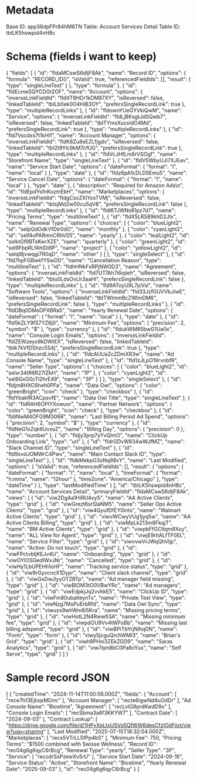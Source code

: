# Metadata
Base ID: app36dpFPr84hM8TN
Table: Account Services Detail
Table ID: tblLK5hswpid4nH8c

# Schema (fields i want to keep)
{
  "fields": [
    {
      "id": "fldaMCswS6dljF8Ak",
      "name": "Record ID",
      "options": {
        "formula": "RECORD_ID()",
        "isValid": true,
        "referencedFieldIds": [],
        "result": {
          "type": "singleLineText"
        }
      },
      "type": "formula"
    },
    {
      "id": "fldEcmeSQYCDGt2OF",
      "name": "Account",
      "options": {
        "inverseLinkFieldId": "fldXT8HDr1kDM87XY",
        "isReversed": false,
        "linkedTableId": "tblLb0ek0O4HiB3OY",
        "prefersSingleRecordLink": true
      },
      "type": "multipleRecordLinks"
    },
    {
      "id": "fldownYUeGYVkiQwM",
      "name": "Service",
      "options": {
        "inverseLinkFieldId": "fldLjBKsgtJdSQwb7",
        "isReversed": false,
        "linkedTableId": "tblTYmxXucxldO4Md",
        "prefersSingleRecordLink": true
      },
      "type": "multipleRecordLinks"
    },
    {
      "id": "fld7Vscdxs7t1kHl1",
      "name": "Account Manager",
      "options": {
        "inverseLinkFieldId": "fldK8Zu8eEZLfjgdv",
        "isReversed": false,
        "linkedTableId": "tbl2t9Ylc9kM7cfUG",
        "prefersSingleRecordLink": true
      },
      "type": "multipleRecordLinks"
    },
    {
      "id": "fldVcJHfLm6rVSOgf",
      "name": "Storefront Name",
      "type": "singleLineText"
    },
    {
      "id": "fldV5WbyUJl7XJEev",
      "name": "Service Start Date",
      "options": {
        "dateFormat": {
          "format": "l",
          "name": "local"
        }
      },
      "type": "date"
    },
    {
      "id": "fldz6pA1cDLD5Emu5",
      "name": "Service Cancel Date",
      "options": {
        "dateFormat": {
          "format": "l",
          "name": "local"
        }
      },
      "type": "date"
    },
    {
      "description": "Required for Amazon Ads\n",
      "id": "fldEpdYsfnKozmEbH",
      "name": "Marketplaces",
      "options": {
        "inverseLinkFieldId": "fldgCsoZXiYosTVMj",
        "isReversed": false,
        "linkedTableId": "tblsjMd2w00cu5qV8",
        "prefersSingleRecordLink": false
      },
      "type": "multipleRecordLinks"
    },
    {
      "id": "fldl6TJWNs81pz7d7",
      "name": "Pricing Terms",
      "type": "multilineText"
    },
    {
      "id": "fldX5LRS89khD2JIx",
      "name": "Renewal Type",
      "options": {
        "choices": [
          {
            "color": "blueLight2",
            "id": "selpQdOdkVfDtr0dO",
            "name": "monthly"
          },
          {
            "color": "cyanLight2",
            "id": "self4oPARmnCRhV05",
            "name": "yearly"
          },
          {
            "color": "tealLight2",
            "id": "selktGf9BTsKwrXZE",
            "name": "quarterly"
          },
          {
            "color": "greenLight2",
            "id": "sel9FbpRLfAhIDi6P",
            "name": "project"
          },
          {
            "color": "yellowLight2",
            "id": "selqI8jvwqgi7R0qD",
            "name": "other"
          }
        ]
      },
      "type": "singleSelect"
    },
    {
      "id": "fld7hpFGBwkfYSwDD",
      "name": "Cancellation Reason",
      "type": "multilineText"
    },
    {
      "id": "fldhHNkFxRPjNW0D3",
      "name": "Agreement",
      "options": {
        "inverseLinkFieldId": "fld7UT7Ah7i6ojieh",
        "isReversed": false,
        "linkedTableId": "tblu0LdsOvLh3aaHI",
        "prefersSingleRecordLink": false
      },
      "type": "multipleRecordLinks"
    },
    {
      "id": "fld9AToyU9L7jcVsl",
      "name": "Software Tools",
      "options": {
        "inverseLinkFieldId": "fld33JzfGUVVbJiwE",
        "isReversed": false,
        "linkedTableId": "tblTWlmmBcZWImDM6",
        "prefersSingleRecordLink": false
      },
      "type": "multipleRecordLinks"
    },
    {
      "id": "fldDBq0DMsDPXBRa5",
      "name": "Yearly Renewal Date",
      "options": {
        "dateFormat": {
          "format": "l",
          "name": "local"
        }
      },
      "type": "date"
    },
    {
      "id": "fld5kZLY9fS7YZ6j0",
      "name": "Minimum Fee",
      "options": {
        "precision": 2,
        "symbol": "$"
      },
      "type": "currency"
    },
    {
      "id": "fldukWM85bwG1Ua0x",
      "name": "Console Login Emails",
      "options": {
        "inverseLinkFieldId": "fldZEWzeyo9kDWtEX",
        "isReversed": false,
        "linkedTableId": "tblk7kVfDShzc5S4j",
        "prefersSingleRecordLink": true
      },
      "type": "multipleRecordLinks"
    },
    {
      "id": "fldcAUUaZcZDmXR3w",
      "name": "Ad Console Name",
      "type": "singleLineText"
    },
    {
      "id": "fld1zJLpO19rvnbf9",
      "name": "Seller Type",
      "options": {
        "choices": [
          {
            "color": "blueLight2",
            "id": "selxr34tR6R27lZbH",
            "name": "1P"
          },
          {
            "color": "cyanLight2",
            "id": "sel9GxG0cTl2hrE49",
            "name": "3P"
          }
        ]
      },
      "type": "singleSelect"
    },
    {
      "id": "fldjm8HXC6heh0PFa",
      "name": "Data Owl",
      "options": {
        "color": "greenBright",
        "icon": "check"
      },
      "type": "checkbox"
    },
    {
      "id": "fldYbakfR3ACpsvfE",
      "name": "Data Owl Title",
      "type": "singleLineText"
    },
    {
      "id": "fldRAH6OPlYXxwuor",
      "name": "Partner Network",
      "options": {
        "color": "greenBright",
        "icon": "check"
      },
      "type": "checkbox"
    },
    {
      "id": "fldiNwM4OFG9M306R",
      "name": "Last Billing Period Ad Spend",
      "options": {
        "precision": 2,
        "symbol": "$"
      },
      "type": "currency"
    },
    {
      "id": "fldNeG1xZqk6UvxuZ",
      "name": "Billing Day",
      "options": {
        "precision": 0
      },
      "type": "number"
    },
    {
      "id": "fldjy3prp7yYvQlmO",
      "name": "ClickUp Onboarding Link",
      "type": "url"
    },
    {
      "id": "fldrGDvW834wWJfMZ",
      "name": "Slack Channel ID",
      "type": "singleLineText"
    },
    {
      "id": "fld9xvdJOMWrC4Pwv",
      "name": "Main Contact Slack ID",
      "type": "singleLineText"
    },
    {
      "id": "fldkMekpG3oNq98xY",
      "name": "Last Modified",
      "options": {
        "isValid": true,
        "referencedFieldIds": [],
        "result": {
          "options": {
            "dateFormat": {
              "format": "l",
              "name": "local"
            },
            "timeFormat": {
              "format": "h:mma",
              "name": "12hour"
            },
            "timeZone": "America/Chicago"
          },
          "type": "dateTime"
        }
      },
      "type": "lastModifiedTime"
    }
  ],
  "id": "tblLK5hswpid4nH8c",
  "name": "Account Services Detail",
  "primaryFieldId": "fldaMCswS6dljF8Ak",
  "views": [
    {
      "id": "viw2DgAa1HiRU4vyS",
      "name": "AA Active Clients",
      "type": "grid"
    },
    {
      "id": "viwGrezt6srSIaNM5",
      "name": "Seller Ops Active Clients",
      "type": "grid"
    },
    {
      "id": "viw4QyufDfEY0ints",
      "name": "Walmart Active Clients",
      "type": "grid"
    },
    {
      "id": "viwvWCwyVUg1jyq5w",
      "name": "AA Active Clients Billing",
      "type": "grid"
    },
    {
      "id": "viwMpLk213m8FkqjT",
      "name": "BM Active Clients",
      "type": "grid"
    },
    {
      "id": "viwpbFfGCltqm8Xoy",
      "name": "ALL View for Agent",
      "type": "grid"
    },
    {
      "id": "viwjE9rltALfTF0EL",
      "name": "Service Filter",
      "type": "grid"
    },
    {
      "id": "viwvvwVrJWqQhVljp",
      "name": "Active: Do not touch",
      "type": "grid"
    },
    {
      "id": "viwFPctvbIjKEJv4U",
      "name": "Onboarding",
      "type": "grid"
    },
    {
      "id": "viwOYIOSGedIWxJNr",
      "name": "Cancelled",
      "type": "grid"
    },
    {
      "id": "viwHy1LbUPEHh1oHF",
      "name": "Tracking service status",
      "type": "grid"
    },
    {
      "id": "viw9rGyvcncX1Dypr",
      "name": "Client slack channel",
      "type": "grid"
    },
    {
      "id": "viwGsDwJlyyOTZBTp",
      "name": "Ad manager field missing",
      "type": "grid"
    },
    {
      "id": "viwBlOM3tO0VBwYRc",
      "name": "Ad managers",
      "type": "grid"
    },
    {
      "id": "viwEdpkjJq2vvhkE5",
      "name": "ClickUp ID",
      "type": "grid"
    },
    {
      "id": "viwFm80ubaIteynTx",
      "name": "Private Test View",
      "type": "grid"
    },
    {
      "id": "viwNzg7MsPuErbRfd",
      "name": "Data Owl Sync",
      "type": "grid"
    },
    {
      "id": "viwuzx9whWm8i5Kra",
      "name": "Missing pricing terms",
      "type": "grid"
    },
    {
      "id": "viwHotL2N4Rwwfi3A",
      "name": "Missing minimum fee",
      "type": "grid"
    },
    {
      "id": "viwpdOU9Vv4tWFoBb",
      "name": "Missing last billing adspend",
      "type": "grid"
    },
    {
      "id": "viwBPiTbYrjNlhqDN",
      "name": "Form",
      "type": "form"
    },
    {
      "id": "viwy5jcguQrchWMI3",
      "name": "Brian's Grid",
      "type": "grid"
    },
    {
      "id": "viwh9PHni3ZEkZGD9",
      "name": "Saras Analytics",
      "type": "grid"
    },
    {
      "id": "viw7qm8bC0Pa6cYux",
      "name": "Self Serve",
      "type": "grid"
    }
  ]
}
# Sample record JSON
[
  {
    "createdTime": "2024-11-14T11:00:56.000Z",
    "fields": {
      "Account": [
        "rece7h13EjbqsMDmr"
      ],
      "Account Manager": [
        "recte6igwNd4uOdDr"
      ],
      "Ad Console Name": "Biostime",
      "Agreement": [
        "recLvIG9prdKwdD9x"
      ],
      "Console Login Emails": [
        "recSbma3a6f3KKYW7"
      ],
      "Contract Date": [
        "2024-09-03"
      ],
      "Contract Lookup": [
        "https://drive.google.com/file/d/1HPyXqLtxUSVq5QfWW6dexCfzIOdFiixt/view?usp=sharing"
      ],
      "Last Modified": "2025-07-15T18:32:04.000Z",
      "Marketplaces": [
        "recx5VTrLL5fPp4bS"
      ],
      "Minimum Fee": 750,
      "Pricing Terms": "$1500 combined with Swisse Wellness",
      "Record ID": "rec04g6g6qyC6rBcg",
      "Renewal Type": "yearly",
      "Seller Type": "3P",
      "Service": [
        "reccdrSxPzewXv5rU"
      ],
      "Service Start Date": "2024-09-16",
      "Service Status": "Active",
      "Storefront Name": "Biostime",
      "Yearly Renewal Date": "2025-09-03"
    },
    "id": "rec04g6g6qyC6rBcg"
  }
]
